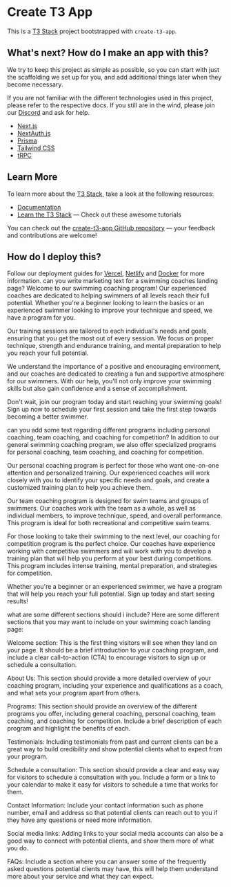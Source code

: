 # Create T3 App

This is a [T3 Stack](https://create.t3.gg/) project bootstrapped with `create-t3-app`.

## What's next? How do I make an app with this?

We try to keep this project as simple as possible, so you can start with just the scaffolding we set up for you, and add additional things later when they become necessary.

If you are not familiar with the different technologies used in this project, please refer to the respective docs. If you still are in the wind, please join our [Discord](https://t3.gg/discord) and ask for help.

- [Next.js](https://nextjs.org)
- [NextAuth.js](https://next-auth.js.org)
- [Prisma](https://prisma.io)
- [Tailwind CSS](https://tailwindcss.com)
- [tRPC](https://trpc.io)

## Learn More

To learn more about the [T3 Stack](https://create.t3.gg/), take a look at the following resources:

- [Documentation](https://create.t3.gg/)
- [Learn the T3 Stack](https://create.t3.gg/en/faq#what-learning-resources-are-currently-available) — Check out these awesome tutorials

You can check out the [create-t3-app GitHub repository](https://github.com/t3-oss/create-t3-app) — your feedback and contributions are welcome!

## How do I deploy this?

Follow our deployment guides for [Vercel](https://create.t3.gg/en/deployment/vercel), [Netlify](https://create.t3.gg/en/deployment/netlify) and [Docker](https://create.t3.gg/en/deployment/docker) for more information.
can you write marketing text for a swimming coaches landing page?
Welcome to our swimming coaching program! Our experienced coaches are dedicated to helping swimmers of all levels reach their full potential. Whether you're a beginner looking to learn the basics or an experienced swimmer looking to improve your technique and speed, we have a program for you.

Our training sessions are tailored to each individual's needs and goals, ensuring that you get the most out of every session. We focus on proper technique, strength and endurance training, and mental preparation to help you reach your full potential.

We understand the importance of a positive and encouraging environment, and our coaches are dedicated to creating a fun and supportive atmosphere for our swimmers. With our help, you'll not only improve your swimming skills but also gain confidence and a sense of accomplishment.

Don't wait, join our program today and start reaching your swimming goals! Sign up now to schedule your first session and take the first step towards becoming a better swimmer.

can you add some text regarding different programs including personal coaching, team coaching, and coaching for competition?
In addition to our general swimming coaching program, we also offer specialized programs for personal coaching, team coaching, and coaching for competition.

Our personal coaching program is perfect for those who want one-on-one attention and personalized training. Our experienced coaches will work closely with you to identify your specific needs and goals, and create a customized training plan to help you achieve them.

Our team coaching program is designed for swim teams and groups of swimmers. Our coaches work with the team as a whole, as well as individual members, to improve technique, speed, and overall performance. This program is ideal for both recreational and competitive swim teams.

For those looking to take their swimming to the next level, our coaching for competition program is the perfect choice. Our coaches have experience working with competitive swimmers and will work with you to develop a training plan that will help you perform at your best during competitions. This program includes intense training, mental preparation, and strategies for competition.

Whether you're a beginner or an experienced swimmer, we have a program that will help you reach your full potential. Sign up today and start seeing results!

what are some different sections should i include?
Here are some different sections that you may want to include on your swimming coach landing page:

Welcome section: This is the first thing visitors will see when they land on your page. It should be a brief introduction to your coaching program, and include a clear call-to-action (CTA) to encourage visitors to sign up or schedule a consultation.

About Us: This section should provide a more detailed overview of your coaching program, including your experience and qualifications as a coach, and what sets your program apart from others.

Programs: This section should provide an overview of the different programs you offer, including general coaching, personal coaching, team coaching, and coaching for competition. Include a brief description of each program and highlight the benefits of each.

Testimonials: Including testimonials from past and current clients can be a great way to build credibility and show potential clients what to expect from your program.

Schedule a consultation: This section should provide a clear and easy way for visitors to schedule a consultation with you. Include a form or a link to your calendar to make it easy for visitors to schedule a time that works for them.

Contact Information: Include your contact information such as phone number, email and address so that potential clients can reach out to you if they have any questions or need more information.

Social media links: Adding links to your social media accounts can also be a good way to connect with potential clients, and show them more of what you do.

FAQs: Include a section where you can answer some of the frequently asked questions potential clients may have, this will help them understand more about your service and what they can expect.

